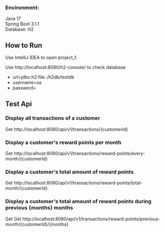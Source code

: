 ### Environment:

Java 17  
Spring Boot 3.1.1  
Database: H2

## How to Run

Use IntelliJ IDEA to open project_1.

Use http://localhost:8080/h2-console/ to check database

* url=jdbc:h2:file:./h2db/testdb
* username=sa
* password=

## Test Api

### Display all transactions of a customer

Get http://localhost:8080/api/v1/transactions/{customerId}

### Display a customer's reward points per month

Get http://localhost:8080/api/v1/transactions/reward-points/every-month/{customerId}

### Display a customer's total amount of reward points

Get http://localhost:8080/api/v1/transactions/reward-points/total-month/{customerId}

### Display a customer's total amount of reward points during previous {months} months

Get Get http://localhost:8080/api/v1/transactions/reward-points/previous-month/{customerId}/{months}
